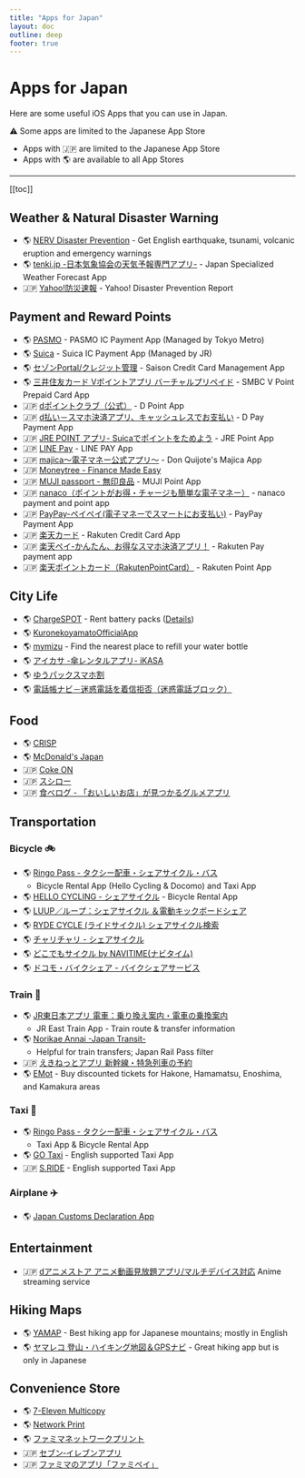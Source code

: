 ```yaml
---
title: "Apps for Japan"
layout: doc
outline: deep
footer: true
---
```


# Apps for Japan

Here are some useful iOS Apps that you can use in Japan.

⚠️ Some apps are limited to the Japanese App Store  
* Apps with 🇯🇵 are limited to the Japanese App Store
* Apps with 🌎 are available to all App Stores

---

[[toc]]


## Weather & Natural Disaster Warning

* 🌎 [NERV Disaster Prevention](https://apps.apple.com/us/app/id1472338480?l=en) - Get English earthquake, tsunami, volcanic eruption and emergency warnings
* 🌎 [tenki.jp -日本気象協会の天気予報専門アプリ-](https://apps.apple.com/us/app/id433865746?l=en) - Japan Specialized Weather Forecast App
* 🇯🇵 [Yahoo!防災速報](https://apps.apple.com/jp/app/id481914139?l=en) - Yahoo! Disaster Prevention Report


## Payment and Reward Points

* 🌎 [PASMO](https://apps.apple.com/us/app/pasmo/id1489151487?l=en) - PASMO IC Payment App (Managed by Tokyo Metro)
* 🌎 [Suica](https://apps.apple.com/us/app/id1156875272?l=en) - Suica IC Payment App (Managed by JR)
* 🌎 [セゾンPortal/クレジット管理](https://apps.apple.com/us/app/id896132217?l=en) - Saison Credit Card Management App
* 🌎 [三井住友カード Vポイントアプリ バーチャルプリペイド](https://apps.apple.com/us/app/id1504833985?l=en) - SMBC V Point Prepaid Card App
* 🇯🇵 [dポイントクラブ（公式）](https://apps.apple.com/jp/app/id821434357?l=en) - D Point App
* 🇯🇵 [d払い－スマホ決済アプリ、キャッシュレスでお支払い](https://apps.apple.com/jp/app/id1328132872?l=en) - D Pay Payment App
* 🇯🇵 [JRE POINT アプリ- Suicaでポイントをためよう](https://apps.apple.com/jp/app/id1081293054?l=en) - JRE Point App
* 🇯🇵 [LINE Pay](https://apps.apple.com/jp/app/id1449817412?l=en) - LINE PAY App
* 🇯🇵 [majica～電子マネー公式アプリ～](https://apps.apple.com/jp/app/id1001883210?l=en) - Don Quijote's Majica App
* 🇯🇵 [Moneytree - Finance Made Easy](https://apps.apple.com/jp/app/id586847189?l=en)
* 🇯🇵 [MUJI passport - 無印良品](https://apps.apple.com/jp/app/id631993791?l=en) - MUJI Point App
* 🇯🇵 [nanaco（ポイントがお得・チャージも簡単な電子マネー）](https://apps.apple.com/jp/app/id1540014396?l=en) - nanaco payment and point app
* 🇯🇵 [PayPay-ペイペイ(電子マネーでスマートにお支払い)](https://apps.apple.com/jp/app/id1435783608?l=en) - PayPay Payment App
* 🇯🇵 [楽天カード](https://apps.apple.com/jp/app/id570105907?l=en) - Rakuten Credit Card App
* 🇯🇵 [楽天ペイ-かんたん、お得なスマホ決済アプリ！](https://apps.apple.com/jp/app/id1139755229?l=en) - Rakuten Pay payment app
* 🇯🇵 [楽天ポイントカード（RakutenPointCard）](https://apps.apple.com/jp/app/id911334571?l=en) - Rakuten Point App


## City Life

* 🌎 [ChargeSPOT](https://apps.apple.com/us/app/id1272481966?l=en) - Rent battery packs ([Details](https://metropolisjapan.com/chargespot/))
* 🌎 [KuronekoyamatoOfficialApp](https://apps.apple.com/us/app/id484435888?l=en)
* 🌎 [mymizu](https://apps.apple.com/us/app/id1480535233?l=en) - Find the nearest place to refill your water bottle
* 🌎 [アイカサ -傘レンタルアプリ- iKASA](https://apps.apple.com/us/app/id1506370081?l=en)
* 🌎 [ゆうパックスマホ割](https://apps.apple.com/us/app/id1428440878?l=en)
* 🌎 [電話帳ナビ－迷惑電話を着信拒否（迷惑電話ブロック）](https://apps.apple.com/us/app/id1024396744?l=en)


## Food

* 🌎 [CRISP](https://apps.apple.com/us/app/id1526776438?l=en)
* 🌎 [McDonald's Japan](https://apps.apple.com/us/app/id413618155?l=en)
* 🇯🇵 [Coke ON](https://apps.apple.com/jp/app/id1088184021?l=en)
* 🇯🇵 [スシロー](https://apps.apple.com/jp/app/id551682016?l=en)
* 🇯🇵 [食べログ - 「おいしいお店」が見つかるグルメアプリ](https://apps.apple.com/jp/app/id763377066?l=en)


## Transportation


### Bicycle 🚲

* 🌎 [Ringo Pass - タクシー配車・シェアサイクル・バス](https://apps.apple.com/us/app/id1471958903?l=en)
  * Bicycle Rental App (Hello Cycling & Docomo) and Taxi App
* 🌎 [HELLO CYCLING - シェアサイクル](https://apps.apple.com/us/app/id1216653677?l=en) - Bicycle Rental App
* 🌎 [LUUP／ループ：シェアサイクル ＆電動キックボードシェア](https://apps.apple.com/us/app/id1445630390?l=en)
* 🌎 [RYDE CYCLE (ライドサイクル) シェアサイクル検索](https://apps.apple.com/us/app/id1447119108?l=en)
* 🌎 [チャリチャリ - シェアサイクル](https://apps.apple.com/us/app/id1341611829?l=en)
* 🌎 [どこでもサイクル by NAVITIME(ナビタイム)](https://apps.apple.com/us/app/id1453371753?l=en)
* 🌎 [ドコモ・バイクシェア - バイクシェアサービス](https://apps.apple.com/us/app/id1475196715?l=en)


### Train 🚂

* 🌎 [JR東日本アプリ 電車：乗り換え案内・電車の乗換案内](https://apps.apple.com/us/app/id820004378?l=en)
  * JR East Train App - Train route & transfer information
* 🌎 [Norikae Annai -Japan Transit-](https://apps.apple.com/us/app/id299490481?l=en)
  * Helpful for train transfers; Japan Rail Pass filter
* 🇯🇵 [えきねっとアプリ 新幹線・特急列車の予約](https://apps.apple.com/jp/app/id1484923959?l=en)
* 🌎 [EMot](https://apps.apple.com/us/app/id1472652885?l=en) - Buy discounted tickets for Hakone, Hamamatsu, Enoshima, and Kamakura areas


### Taxi 🚕

* 🌎 [Ringo Pass - タクシー配車・シェアサイクル・バス](https://apps.apple.com/us/app/id1471958903?l=en)
  * Taxi App & Bicycle Rental App
* 🌎 [GO Taxi](https://apps.apple.com/us/app/id1254341709?l=en) - English supported Taxi App
* 🇯🇵 [S.RIDE](https://apps.apple.com/jp/app/id1458325928?l=en) - English supported Taxi App


### Airplane ✈️

* 🌎 [Japan Customs Declaration App](https://apps.apple.com/us/app/id1454991621?l=en)


## Entertainment

* 🇯🇵 [dアニメストア アニメ動画見放題アプリ/マルチデバイス対応](https://apps.apple.com/jp/app/id728214964?l=en)  Anime streaming service


## Hiking Maps

* 🌎 [YAMAP](https://apps.apple.com/us/app/id558780450?l=en) - Best hiking app for Japanese mountains; mostly in English
* 🌎 [ヤマレコ 登山・ハイキング地図＆GPSナビ](https://apps.apple.com/us/app/id1121091790?l=en) - Great hiking app but is only in Japanese


## Convenience Store

* 🌎 [7-Eleven Multicopy](https://apps.apple.com/us/app/id1562641276?l=en)
* 🌎 [Network Print](https://apps.apple.com/us/app/id454644833?l=en)
* 🌎 [ファミマネットワークプリント](https://apps.apple.com/us/app/id1454750155?l=en)
* 🇯🇵 [セブン‐イレブンアプリ](https://apps.apple.com/jp/app/id1039171609?l=en)
* 🇯🇵 [ファミマのアプリ「ファミペイ」](https://apps.apple.com/jp/app/id1138196572?l=en)
